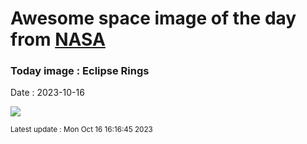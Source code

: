 
# Awesome space image of the day from [NASA](https://api.nasa.gov/)

### Today image : Eclipse Rings
Date : 2023-10-16

![](https://apod.nasa.gov/apod/image/2310/AnnularProposal_Zhang_960.jpg)

<small>Latest update : Mon Oct 16 16:16:45 2023</small>
        